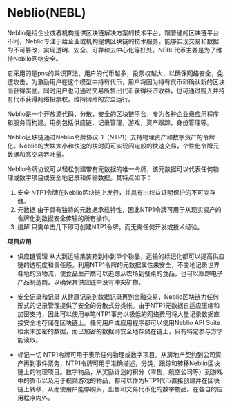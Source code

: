 # Neblio(NEBL)

Neblio是给企业或者机构提供区块链解决方案的技术平台。跟普通的区块链平台不同，Neblio专注于给企业或机构提供区块链的技术服务，能够实现交易和数据的不可篡改，实现透明、安全、可靠和去中心化等好处。NEBL代币主要是为了维持Neblio网络安全。

它采用的是pos的共识算法，用户的代币越多，投票权越大，以确保网络安全，免遭攻击。为激励用户在这个模型中持有代币，用户将因为持有代币和确认新的区块而获得奖励。同时用户也可通过交易所售出代币获得经济收益，也可通过购入并持有代币获得网络投票权，维持网络的安全运行。

Neblio是一个开放源代码，分散，安全的区块链平台，专为各种企业级应用程序和服务而构建。用例包括供应链，记录管理，游戏，资产跟踪，身份管理等。 

Neblio区块链通过Neblio令牌协议-1（NTP1）支持物理资产和数字资产的令牌化。Neblio的大块大小和快速的块时间可实现闪电般的快速交易，个性化令牌元数据和高交易吞吐量。

Neblio令牌协议可以轻松创建带有元数据的唯一令牌，该元数据可以代表任何物理或数字项目或安全地记录和传输数据。其特点如下：

1. 安全
   NTP1令牌在Neblio区块链上发行，并具有由权益证明保护的不可变存储。
2. 元数据
   由于具有独特的元数据承载特性，因此NTP1令牌可用于从现实资产的令牌化到数据安全传输的所有操作。
3. 缓解
   只需单击几下即可创建NTP1令牌，而无需任何开发或技术经验。

**项目应用**

- 供应链管理
  从大到运输集装箱到小到单个物品，运输的标记化都可以提高供应链的透明度和责任感。利用NTP1令牌的元数据属性来安全，不变地记录世界各地的货物流，使食品生产商可以追踪从农场到餐桌的食品，也可以跟踪电子产品制造商，以确保其供应链中没有冲突矿物。

- 安全记录和记录
  从健康记录到数据记录再到金融交易，Neblio区块链为任何形式的记录管理提供了安全的分散式分类帐。由于NTP1元数据自适应压缩和加密支持，因此可以使用单笔NTP1事务以极低的网络费用将大量记录数据直接安全地存储在区块链上。任何用户或应用程序都可以使用Neblio API Suite检索未加密的数据，而已加密的数据则安全地存储在链上，只有特定参与方才能读取。

- 标记一切
  NTP1令牌可用于表示任何物理或数字项目。从房地产契约到公司资产再到事件票务，NTP1令牌可用于准确描述，分类，跟踪和转移Neblio区块链上的物理项目。数字物品，从奖励计划的积分（零售，航空公司等）到游戏中的货币以及用于视频游戏的物品，都可以作为NTP1代币直接创建并在区块链上转移，从而使用户能够购买，出售和交易代币化的数字物品。在各自的应用程序内外。

